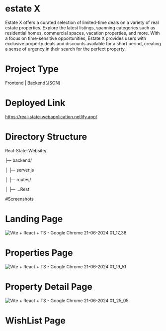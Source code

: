 # estate X

Estate X offers a curated selection of limited-time deals on a variety of real estate properties. Explore the latest listings, spanning categories such as residential homes, commercial spaces, vacation properties, and more. With a focus on time-sensitive opportunities, Estate X provides users with exclusive property deals and discounts available for a short period, creating a sense of urgency in their search for the perfect property.

# Project Type

Frontend | Backend(JSON)

# Deployed Link
https://real-state-webapplication.netlify.app/


# Directory Structure

Real-State-Website/

├─ backend/

│ ├─ server.js

│ ├─ routes/

│ ├─ ...Rest


#Screenshots

  # Landing Page

  ![Vite + React + TS - Google Chrome 21-06-2024 01_17_38](https://github.com/Anshu1997-cloud/Real-State-Website/assets/135546335/79fef60d-4cd2-425d-9cd6-3971dd48a041)


  # Properties Page

  ![Vite + React + TS - Google Chrome 21-06-2024 01_19_51](https://github.com/Anshu1997-cloud/Real-State-Website/assets/135546335/388bf871-a26d-4793-b431-ac87204acde5)

  # Property Detail Page

  ![Vite + React + TS - Google Chrome 21-06-2024 01_25_05](https://github.com/Anshu1997-cloud/Real-State-Website/assets/135546335/c941feec-6894-4695-92b4-bcd68caad843)

  # WishList Page

  
  
  
